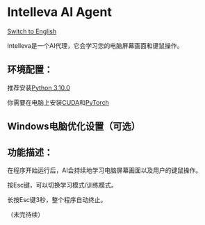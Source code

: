 # Intelleva AI Agent
[Switch to English](https://github.com/EBmddQaKd4l07nugeT7UjWIMn/Intelleva-AI-Agent/blob/main/README_EN.md)

Intelleva是一个AI代理，它会学习您的电脑屏幕画面和键鼠操作。

## 环境配置：

推荐安装[Python 3.10.0](https://www.python.org/downloads/release/python-3100/)

你需要在电脑上安装[CUDA](https://developer.nvidia.com/cuda-toolkit)和[PyTorch](https://pytorch.org/get-started/locally/)

## Windows电脑优化设置（可选）

## 功能描述：

在程序开始运行后，AI会持续地学习电脑屏幕画面以及用户的键鼠操作。

按Esc键，可以切换学习模式/训练模式。

长按Esc键3秒，整个程序自动终止。

（未完待续）
